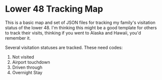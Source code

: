 Lower 48 Tracking Map
==============

This is a basic map and set of JSON files for tracking my family's visitation status of the lower 48. I'm thinking this might be a good template for others to track their visits, thinking if you went to Alaska and Hawaii, you'd remember it.

Several visitation statuses are tracked. These need codes:
1. Not visited
2. Airport touchdown
3. Driven through
4. Overnight Stay
